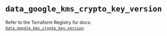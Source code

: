 # `data_google_kms_crypto_key_version`

Refer to the Terraform Registry for docs: [`data_google_kms_crypto_key_version`](https://registry.terraform.io/providers/hashicorp/google/6.9.0/docs/data-sources/kms_crypto_key_version).
